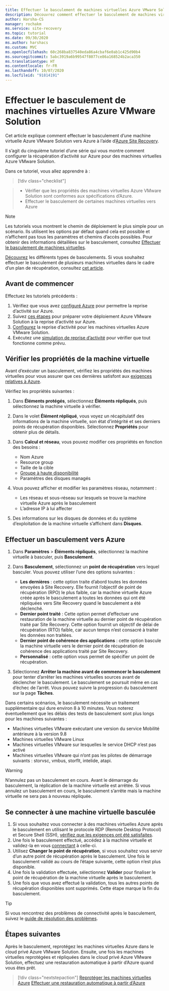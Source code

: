 ```yaml
---
title: Effectuer le basculement de machines virtuelles Azure VMware Solution vers Azure à l’aide de Site Recovery
description: Découvrez comment effectuer le basculement de machines virtuelles Azure VMware Solution vers Azure dans Azure Site Recovery
author: Harsha-CS
manager: rochakm
ms.service: site-recovery
ms.topic: tutorial
ms.date: 09/30/2020
ms.author: harshacs
ms.custom: MVC
ms.openlocfilehash: 60c268ba837540eda86a4cbaf6e0ab1c425d90b4
ms.sourcegitcommit: 5abc3919a6b99547f8077ce86a168524b2aca350
ms.translationtype: HT
ms.contentlocale: fr-FR
ms.lasthandoff: 10/07/2020
ms.locfileid: "91814191"
---
```

# <a name="fail-over--azure-vmware-solution-vms"></a>Effectuer le basculement de machines virtuelles Azure VMware Solution

Cet article explique comment effectuer le basculement d’une machine virtuelle Azure VMware Solution vers Azure à l’aide d’[Azure Site Recovery](site-recovery-overview.md).

Il s’agit du cinquième tutoriel d’une série qui vous montre comment configurer la récupération d’activité sur Azure pour des machines virtuelles Azure VMware Solution.

Dans ce tutoriel, vous allez apprendre à :

> [!div class="checklist"]

> * Vérifier que les propriétés des machines virtuelles Azure VMware Solution sont conformes aux spécifications d’Azure.
> * Effectuer le basculement de certaines machines virtuelles vers Azure

> [!NOTE]
> Les tutoriels vous montrent le chemin de déploiement le plus simple pour un scénario. Ils utilisent les options par défaut quand cela est possible et n’affichent pas tous les paramètres et chemins d’accès possibles. Pour obtenir des informations détaillées sur le basculement, consultez [Effectuer le basculement de machines virtuelles](site-recovery-failover.md).

[Découvrez](failover-failback-overview.md#types-of-failover) les différents types de basculements. Si vous souhaitez effectuer le basculement de plusieurs machines virtuelles dans le cadre d’un plan de récupération, consultez [cet article](site-recovery-failover.md).

## <a name="before-you-start"></a>Avant de commencer

Effectuez les tutoriels précédents :

1. Vérifiez que vous avez [configuré Azure](avs-tutorial-prepare-azure.md) pour permettre la reprise d’activité sur Azure.
2. Suivez [ces étapes](avs-tutorial-prepare-avs.md) pour préparer votre déploiement Azure VMware Solution à la reprise d’activité sur Azure.
3. [Configurez](avs-tutorial-replication.md) la reprise d’activité pour les machines virtuelles Azure VMware Solution.
4. Exécutez une [simulation de reprise d’activité](avs-tutorial-dr-drill-azure.md) pour vérifier que tout fonctionne comme prévu.

## <a name="verify-vm-properties"></a>Vérifier les propriétés de la machine virtuelle

Avant d’exécuter un basculement, vérifiez les propriétés des machines virtuelles pour vous assurer que ces dernières satisfont aux [exigences relatives à Azure](vmware-physical-azure-support-matrix.md#replicated-machines).

Vérifiez les propriétés suivantes :

1. Dans **Éléments protégés**, sélectionnez **Éléments répliqués**, puis sélectionnez la machine virtuelle à vérifier.

2. Dans le volet **Élément répliqué**, vous voyez un récapitulatif des informations de la machine virtuelle, son état d’intégrité et ses derniers points de récupération disponibles. Sélectionnez **Propriétés** pour obtenir plus de détails.

3. Dans **Calcul et réseau**, vous pouvez modifier ces propriétés en fonction des besoins :
    * Nom Azure
    * Resource group
    * Taille de la cible
    * [Groupe à haute disponibilité](../virtual-machines/windows/tutorial-availability-sets.md)
    * Paramètres des disques managés

4. Vous pouvez afficher et modifier les paramètres réseau, notamment :

    * Les réseau et sous-réseau sur lesquels se trouve la machine virtuelle Azure après le basculement
    * L’adresse IP à lui affecter

5. Des informations sur les disques de données et du système d’exploitation de la machine virtuelle s’affichent dans **Disques**.

## <a name="run-a-failover-to-azure"></a>Effectuer un basculement vers Azure

1. Dans **Paramètres** > **Éléments répliqués**, sélectionnez la machine virtuelle à basculer, puis **Basculement**.
2. Dans **Basculement**, sélectionnez un **point de récupération** vers lequel basculer. Vous pouvez utiliser l’une des options suivantes :
   * **Les dernières** : cette option traite d’abord toutes les données envoyées à Site Recovery. Elle fournit l’objectif de point de récupération (RPO) le plus faible, car la machine virtuelle Azure créée après le basculement a toutes les données qui ont été répliquées vers Site Recovery quand le basculement a été déclenché.
   * **Dernier point traité** : Cette option permet d’effectuer une restauration de la machine virtuelle au dernier point de récupération traité par Site Recovery. Cette option fournit un objectif de délai de récupération (RTO) faible, car aucun temps n’est consacré à traiter les données non traitées.
   * **Dernier point de cohérence des applications** : cette option bascule la machine virtuelle vers le dernier point de récupération de cohérence des applications traité par Site Recovery.
   * **Personnalisé** : cette option vous permet de spécifier un point de récupération.

3. Sélectionnez **Arrêter la machine avant de commencer le basculement** pour tenter d’arrêter les machines virtuelles sources avant de déclencher le basculement. Le basculement se poursuit même en cas d’échec de l’arrêt. Vous pouvez suivre la progression du basculement sur la page **Tâches**.

Dans certains scénarios, le basculement nécessite un traitement supplémentaire qui dure environ 8 à 10 minutes. Vous noterez éventuellement que les délais des tests de basculement sont plus longs pour les machines suivantes :

* Machines virtuelles VMware exécutant une version du service Mobilité antérieure à la version 9.8
* Machines virtuelles VMware Linux
* Machines virtuelles VMware sur lesquelles le service DHCP n’est pas activé
* Machines virtuelles VMware qui n’ont pas les pilotes de démarrage suivants : storvsc, vmbus, storflt, intelide, atapi.

> [!WARNING]
> N’annulez pas un basculement en cours. Avant le démarrage du basculement, la réplication de la machine virtuelle est arrêtée. Si vous annulez un basculement en cours, le basculement s’arrête mais la machine virtuelle ne sera pas à nouveau répliquée.

## <a name="connect-to-failed-over-vm"></a>Se connecter à une machine virtuelle basculée

1. Si vous souhaitez vous connecter à des machines virtuelles Azure après le basculement en utilisant le protocole RDP (Remote Desktop Protocol) et Secure Shell (SSH), [vérifiez que les exigences ont été satisfaites](failover-failback-overview.md#connect-to-azure-after-failover).
2. Une fois le basculement effectué, accédez à la machine virtuelle et validez-la en vous [connectant](../virtual-machines/windows/connect-logon.md) à celle-ci.
3. Utilisez **Changer le point de récupération**, si vous souhaitez vous servir d’un autre point de récupération après le basculement. Une fois le basculement validé au cours de l’étape suivante, cette option n’est plus disponible.
4. Une fois la validation effectuée, sélectionnez **Valider** pour finaliser le point de récupération de la machine virtuelle après le basculement.
5. Une fois que vous avez effectué la validation, tous les autres points de récupération disponibles sont supprimés. Cette étape marque la fin du basculement.

>[!TIP]
> Si vous rencontrez des problèmes de connectivité après le basculement, suivez le [guide de résolution des problèmes](site-recovery-failover-to-azure-troubleshoot.md).

## <a name="next-steps"></a>Étapes suivantes

Après le basculement, reprotégez les machines virtuelles Azure dans le cloud privé Azure VMware Solution. Ensuite, une fois les machines virtuelles reprotégées et répliquées dans le cloud privé Azure VMware Solution, effectuez une restauration automatique à partir d’Azure quand vous êtes prêt.


> [!div class="nextstepaction"]
> [Reprotéger les machines virtuelles Azure](avs-tutorial-reprotect.md)
> [Effectuer une restauration automatique à partir d’Azure](avs-tutorial-failback.md)
